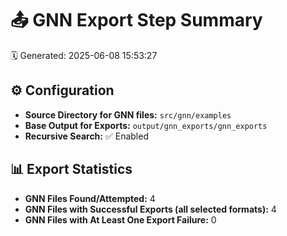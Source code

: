 # 📤 GNN Export Step Summary

🗓️ Generated: 2025-06-08 15:53:27

## ⚙️ Configuration
- **Source Directory for GNN files:** `src/gnn/examples`
- **Base Output for Exports:** `output/gnn_exports/gnn_exports`
- **Recursive Search:** ✅ Enabled

## 📊 Export Statistics
- **GNN Files Found/Attempted:** 4
- **GNN Files with Successful Exports (all selected formats):** 4
- **GNN Files with At Least One Export Failure:** 0
